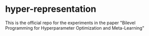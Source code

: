 # hyper-representation
This is the official repo for the experiments in the paper "Bilevel Programming for Hyperparameter Optimization and Meta-Learning"
